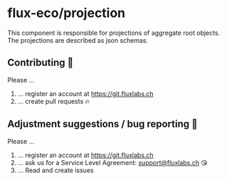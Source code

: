 # flux-eco/projection

This component is responsible for projections of aggregate root objects. The projections are described
as json schemas.

## Contributing :purple_heart:

Please ...

1. ... register an account at https://git.fluxlabs.ch
2. ... create pull requests :fire:

## Adjustment suggestions / bug reporting :feet:

Please ...

1. ... register an account at https://git.fluxlabs.ch
2. ... ask us for a Service Level Agreement: support@fluxlabs.ch :kissing_heart:
3. ... Read and create issues
